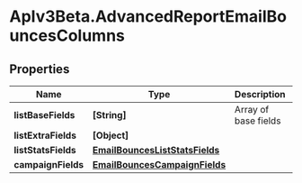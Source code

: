 # ApIv3Beta.AdvancedReportEmailBouncesColumns

## Properties

Name | Type | Description | Notes
------------ | ------------- | ------------- | -------------
**listBaseFields** | **[String]** | Array of base fields | 
**listExtraFields** | **[Object]** |  | 
**listStatsFields** | [**EmailBouncesListStatsFields**](EmailBouncesListStatsFields.md) |  | 
**campaignFields** | [**EmailBouncesCampaignFields**](EmailBouncesCampaignFields.md) |  | 


